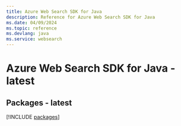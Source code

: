 ```yaml
---
title: Azure Web Search SDK for Java
description: Reference for Azure Web Search SDK for Java
ms.date: 04/09/2024
ms.topic: reference
ms.devlang: java
ms.service: websearch
---
```

# Azure Web Search SDK for Java - latest
## Packages - latest
[!INCLUDE [packages](web-search-index.md)]